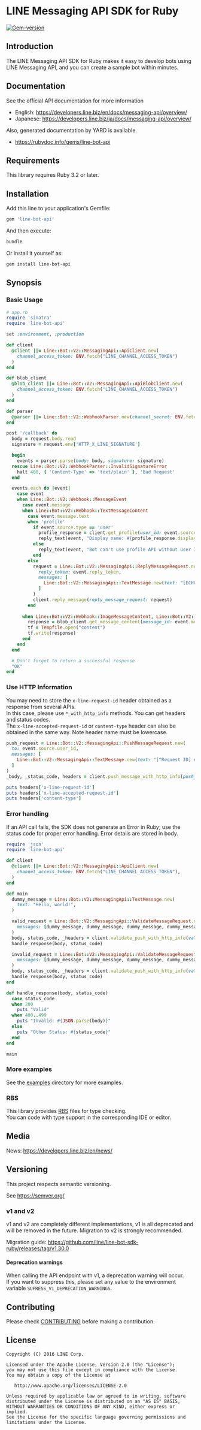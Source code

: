 # LINE Messaging API SDK for Ruby

[![Gem-version](https://img.shields.io/gem/v/line-bot-api.svg)](https://rubygems.org/gems/line-bot-api)


## Introduction
The LINE Messaging API SDK for Ruby makes it easy to develop bots using LINE Messaging API, and you can create a sample bot within minutes.

## Documentation

See the official API documentation for more information

- English: https://developers.line.biz/en/docs/messaging-api/overview/
- Japanese: https://developers.line.biz/ja/docs/messaging-api/overview/

Also, generated documentation by YARD is available.

- https://rubydoc.info/gems/line-bot-api

## Requirements
This library requires Ruby 3.2 or later.

## Installation

Add this line to your application's Gemfile:

```ruby
gem 'line-bot-api'
```

And then execute:

```sh
bundle
```

Or install it yourself as:

```sh
gem install line-bot-api
```

## Synopsis

### Basic Usage

```ruby
# app.rb
require 'sinatra'
require 'line-bot-api'

set :environment, :production

def client
  @client ||= Line::Bot::V2::MessagingApi::ApiClient.new(
    channel_access_token: ENV.fetch("LINE_CHANNEL_ACCESS_TOKEN")
  )
end

def blob_client
  @blob_client ||= Line::Bot::V2::MessagingApi::ApiBlobClient.new(
    channel_access_token: ENV.fetch("LINE_CHANNEL_ACCESS_TOKEN")
  )
end

def parser
  @parser ||= Line::Bot::V2::WebhookParser.new(channel_secret: ENV.fetch("LINE_CHANNEL_SECRET"))
end

post '/callback' do
  body = request.body.read
  signature = request.env['HTTP_X_LINE_SIGNATURE']

  begin
    events = parser.parse(body: body, signature: signature)
  rescue Line::Bot::V2::WebhookParser::InvalidSignatureError
    halt 400, { 'Content-Type' => 'text/plain' }, 'Bad Request'
  end

  events.each do |event|
    case event
    when Line::Bot::V2::Webhook::MessageEvent
      case event.message
      when Line::Bot::V2::Webhook::TextMessageContent
        case event.message.text
        when 'profile'
          if event.source.type == 'user'
            profile_response = client.get_profile(user_id: event.source.user_id)
            reply_text(event, "Display name: #{profile_response.display_name}\nStatus message: #{profile_response.status_message}")
          else
            reply_text(event, "Bot can't use profile API without user ID")
          end
        else
          request = Line::Bot::V2::MessagingApi::ReplyMessageRequest.new(
            reply_token: event.reply_token,
            messages: [
              Line::Bot::V2::MessagingApi::TextMessage.new(text: "[ECHO] #{event.message.text}")
            ]
          )
          client.reply_message(reply_message_request: request)
        end
        
      when Line::Bot::V2::Webhook::ImageMessageContent, Line::Bot::V2::Webhook::VideoMessageContent
        response = blob_client.get_message_content(message_id: event.message.message_id)
        tf = Tempfile.open("content")
        tf.write(response)
      end
    end
  end

  # Don't forget to return a successful response
  "OK"
end
```

### Use HTTP Information
You may need to store the ```x-line-request-id``` header obtained as a response from several APIs.\
In this case, please use ```*_with_http_info``` methods. You can get headers and status codes.\
The `x-line-accepted-request-id` or `content-type` header can also be obtained in the same way. Note header name must be lowercase.

```ruby
push_request = Line::Bot::V2::MessagingApi::PushMessageRequest.new(
  to: event.source.user_id,
  messages: [
    Line::Bot::V2::MessagingApi::TextMessage.new(text: "[^Request ID] #{headers['x-line-request-id']}")
  ]
)
_body, _status_code, headers = client.push_message_with_http_info(push_message_request: push_request)

puts headers['x-line-request-id']
puts headers['x-line-accepted-request-id']
puts headers['content-type']
```

### Error handling
If an API call fails, the SDK does not generate an Error in Ruby; use the status code for proper error handling.
Error details are stored in body.

```ruby
require 'json'
require 'line-bot-api'

def client
  @client ||= Line::Bot::V2::MessagingApi::ApiClient.new(
    channel_access_token: ENV.fetch("LINE_CHANNEL_ACCESS_TOKEN"),
  )
end

def main
  dummy_message = Line::Bot::V2::MessagingApi::TextMessage.new(
    text: "Hello, world!",
  )

  valid_request = Line::Bot::V2::MessagingApi::ValidateMessageRequest.new(
    messages: [dummy_message, dummy_message, dummy_message, dummy_message, dummy_message],
  )
  body, status_code, _headers = client.validate_push_with_http_info(validate_message_request: valid_request)
  handle_response(body, status_code)

  invalid_request = Line::Bot::V2::MessagingApi::ValidateMessageRequest.new(
    messages: [dummy_message, dummy_message, dummy_message, dummy_message, dummy_message, dummy_message],
  )
  body, status_code, _headers = client.validate_push_with_http_info(validate_message_request: invalid_request)
  handle_response(body, status_code)
end

def handle_response(body, status_code)
  case status_code
  when 200
    puts "Valid"
  when 400..499
    puts "Invalid: #{JSON.parse(body)}"
  else
    puts "Other Status: #{status_code}"
  end
end

main
```

### More examples
See the [examples](examples/v2) directory for more examples.

### RBS
This library provides [RBS](https://github.com/ruby/rbs) files for type checking.\
You can code with type support in the corresponding IDE or editor.

## Media
News: https://developers.line.biz/en/news/

## Versioning
This project respects semantic versioning.

See https://semver.org/

### v1 and v2
v1 and v2 are completely different implementations, v1 is all deprecated and will be removed in the future.
Migration to v2 is strongly recommended.

Migration guide: https://github.com/line/line-bot-sdk-ruby/releases/tag/v1.30.0


#### Deprecation warnings
When calling the API endpoint with v1, a deprecation warning will occur.\
If you want to suppress this, please set any value to the environment variable `SUPRESS_V1_DEPRECATION_WARNINGS`.


## Contributing
Please check [CONTRIBUTING](CONTRIBUTING.md) before making a contribution.

## License
```
Copyright (C) 2016 LINE Corp.
 
Licensed under the Apache License, Version 2.0 (the "License");
you may not use this file except in compliance with the License.
You may obtain a copy of the License at
 
   http://www.apache.org/licenses/LICENSE-2.0
 
Unless required by applicable law or agreed to in writing, software
distributed under the License is distributed on an "AS IS" BASIS,
WITHOUT WARRANTIES OR CONDITIONS OF ANY KIND, either express or implied.
See the License for the specific language governing permissions and
limitations under the License.
```
